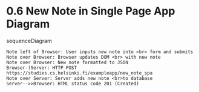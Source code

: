 # 0.6 New Note in Single Page App Diagram

sequenceDiagram

    Note left of Browser: User inputs new note into <br> form and submits
    Note over Browser: Browser updates DOM <br> with new note
    Note over Browser: New note formatted to JSON
    Browser-)Server: HTTP POST https://studies.cs.helsinki.fi/exampleapp/new_note_spa
    Note over Server: Server adds new note <br>to database 
    Server-->>Browser: HTML status code 201 (Created)
    
